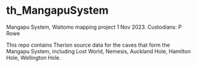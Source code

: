 # th_MangapuSystem
Mangapu System, Waitomo mapping project 1 Nov 2023.
Custodians: P Rowe

This repo contains Therion source data for the caves that form the Mangapu System, including Lost World, Nemesis, Auckland Hole, Hamilton Hole, Wellington Hole.
